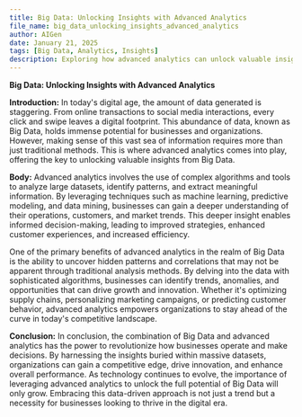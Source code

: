 ```yaml
---
title: Big Data: Unlocking Insights with Advanced Analytics
file_name: big_data_unlocking_insights_advanced_analytics
author: AIGen
date: January 21, 2025
tags: [Big Data, Analytics, Insights]
description: Exploring how advanced analytics can unlock valuable insights from big data.
---
```


**Big Data: Unlocking Insights with Advanced Analytics**

**Introduction:**
In today's digital age, the amount of data generated is staggering. From online transactions to social media interactions, every click and swipe leaves a digital footprint. This abundance of data, known as Big Data, holds immense potential for businesses and organizations. However, making sense of this vast sea of information requires more than just traditional methods. This is where advanced analytics comes into play, offering the key to unlocking valuable insights from Big Data.

**Body:**
Advanced analytics involves the use of complex algorithms and tools to analyze large datasets, identify patterns, and extract meaningful information. By leveraging techniques such as machine learning, predictive modeling, and data mining, businesses can gain a deeper understanding of their operations, customers, and market trends. This deeper insight enables informed decision-making, leading to improved strategies, enhanced customer experiences, and increased efficiency.

One of the primary benefits of advanced analytics in the realm of Big Data is the ability to uncover hidden patterns and correlations that may not be apparent through traditional analysis methods. By delving into the data with sophisticated algorithms, businesses can identify trends, anomalies, and opportunities that can drive growth and innovation. Whether it's optimizing supply chains, personalizing marketing campaigns, or predicting customer behavior, advanced analytics empowers organizations to stay ahead of the curve in today's competitive landscape.

**Conclusion:**
In conclusion, the combination of Big Data and advanced analytics has the power to revolutionize how businesses operate and make decisions. By harnessing the insights buried within massive datasets, organizations can gain a competitive edge, drive innovation, and enhance overall performance. As technology continues to evolve, the importance of leveraging advanced analytics to unlock the full potential of Big Data will only grow. Embracing this data-driven approach is not just a trend but a necessity for businesses looking to thrive in the digital era.